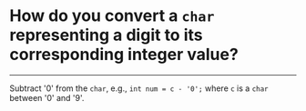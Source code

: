 # How do you convert a `char` representing a digit to its corresponding integer value?

---

Subtract '0' from the `char`, e.g., `int num = c - '0';` where `c` is a `char` between '0' and '9'.